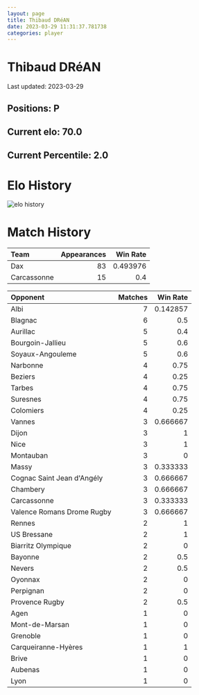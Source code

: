 ```yaml
---  
layout: page  
title: Thibaud DRéAN  
date: 2023-03-29 11:31:37.781738  
categories: player  
---
```

# Thibaud DRéAN


Last updated: 2023-03-29
## Positions: P

## Current elo: 70.0

## Current Percentile: 2.0

# Elo History


![elo history](history_ThibaudDRéAN.png)
# Match History


| Team        |   Appearances |   Win Rate |
|:------------|--------------:|-----------:|
| Dax         |            83 |   0.493976 |
| Carcassonne |            15 |   0.4      |

| Opponent                   |   Matches |   Win Rate |
|:---------------------------|----------:|-----------:|
| Albi                       |         7 |   0.142857 |
| Blagnac                    |         6 |   0.5      |
| Aurillac                   |         5 |   0.4      |
| Bourgoin-Jallieu           |         5 |   0.6      |
| Soyaux-Angouleme           |         5 |   0.6      |
| Narbonne                   |         4 |   0.75     |
| Beziers                    |         4 |   0.25     |
| Tarbes                     |         4 |   0.75     |
| Suresnes                   |         4 |   0.75     |
| Colomiers                  |         4 |   0.25     |
| Vannes                     |         3 |   0.666667 |
| Dijon                      |         3 |   1        |
| Nice                       |         3 |   1        |
| Montauban                  |         3 |   0        |
| Massy                      |         3 |   0.333333 |
| Cognac Saint Jean d'Angély |         3 |   0.666667 |
| Chambery                   |         3 |   0.666667 |
| Carcassonne                |         3 |   0.333333 |
| Valence Romans Drome Rugby |         3 |   0.666667 |
| Rennes                     |         2 |   1        |
| US Bressane                |         2 |   1        |
| Biarritz Olympique         |         2 |   0        |
| Bayonne                    |         2 |   0.5      |
| Nevers                     |         2 |   0.5      |
| Oyonnax                    |         2 |   0        |
| Perpignan                  |         2 |   0        |
| Provence Rugby             |         2 |   0.5      |
| Agen                       |         1 |   0        |
| Mont-de-Marsan             |         1 |   0        |
| Grenoble                   |         1 |   0        |
| Carqueiranne-Hyères        |         1 |   1        |
| Brive                      |         1 |   0        |
| Aubenas                    |         1 |   0        |
| Lyon                       |         1 |   0        |